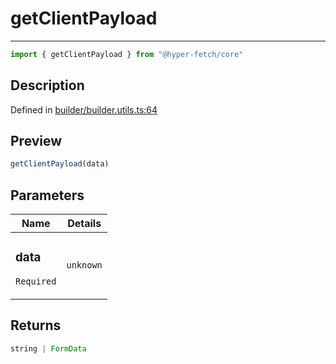 

# getClientPayload

<div class="api-docs__separator" data-reactroot="">

---

</div><div class="api-docs__import" data-reactroot="">

```ts
import { getClientPayload } from "@hyper-fetch/core"
```

</div><div class="api-docs__section">

## Description

</div><div class="api-docs__description"><span class="api-docs__do-not-parse">



</span></div><p class="api-docs__definition">

Defined in [builder/builder.utils.ts:64](https://github.com/BetterTyped/hyper-fetch/blob/6c3eaa91/packages/core/src/builder/builder.utils.ts#L64)

</p><div class="api-docs__section">

## Preview

</div><div class="api-docs__preview fn">

```ts
getClientPayload(data)
```

</div><div class="api-docs__section">

## Parameters

</div><div class="api-docs__parameters"><table><thead><tr><th>Name</th><th>Details</th></tr></thead><tbody><tr param-data="data"><td class="api-docs__param-name required">

### data 

`Required`

</td><td class="api-docs__param-type">

`unknown`

</td></tr></tbody></table></div><div class="api-docs__section">

## Returns

</div><div class="api-docs__returns">

```ts
string | FormData
```

</div>